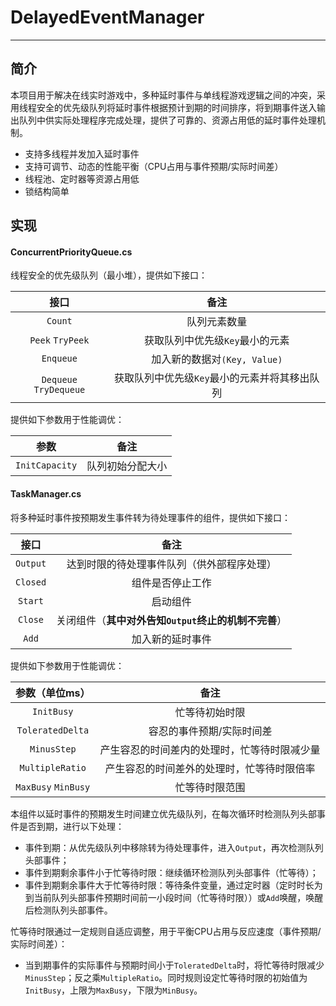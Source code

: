 # DelayedEventManager
---

## 简介

本项目用于解决在线实时游戏中，多种延时事件与单线程游戏逻辑之间的冲突，采用线程安全的优先级队列将延时事件根据预计到期的时间排序，将到期事件送入输出队列中供实际处理程序完成处理，提供了可靠的、资源占用低的延时事件处理机制。

- 支持多线程并发加入延时事件
- 支持可调节、动态的性能平衡（CPU占用与事件预期/实际时间差）
- 线程池、定时器等资源占用低
- 锁结构简单

## 实现

#### ConcurrentPriorityQueue.cs

线程安全的优先级队列（最小堆），提供如下接口：

|          接口          |                     备注                      |
| :--------------------: | :-------------------------------------------: |
|        `Count`         |                 队列元素数量                  |
|    `Peek` `TryPeek`    |        获取队列中优先级`Key`最小的元素        |
|       `Enqueue`        |         加入新的数据对`(Key, Value)`          |
| `Dequeue` `TryDequeue` | 获取队列中优先级`Key`最小的元素并将其移出队列 |

提供如下参数用于性能调优：

|      参数      |       备注       |
| :------------: | :--------------: |
| `InitCapacity` | 队列初始分配大小 |

#### TaskManager.cs

将多种延时事件按预期发生事件转为待处理事件的组件，提供如下接口：

|   接口   |                         备注                         |
| :------: | :--------------------------------------------------: |
| `Output` |      达到时限的待处理事件队列（供外部程序处理）      |
| `Closed` |                   组件是否停止工作                   |
| `Start`  |                       启动组件                       |
| `Close`  | 关闭组件（**其中对外告知`Output`终止的机制不完善**） |
|  `Add`   |                   加入新的延时事件                   |

提供如下参数用于性能调优：

|   参数（单位ms）    |                     备注                     |
| :-----------------: | :------------------------------------------: |
|     `InitBusy`      |                忙等待初始时限                |
|  `ToleratedDelta`   |          容忍的事件预期/实际时间差           |
|     `MinusStep`     | 产生容忍的时间差内的处理时，忙等待时限减少量 |
|   `MultipleRatio`   |  产生容忍的时间差外的处理时，忙等待时限倍率  |
| `MaxBusy` `MinBusy` |                忙等待时限范围                |

本组件以延时事件的预期发生时间建立优先级队列，在每次循环时检测队列头部事件是否到期，进行以下处理：

- 事件到期：从优先级队列中移除转为待处理事件，进入`Output`，再次检测队列头部事件；
- 事件到期剩余事件小于忙等待时限：继续循环检测队列头部事件（忙等待）；
- 事件到期剩余事件大于忙等待时限：等待条件变量，通过定时器（定时时长为到当前队列头部事件预期时间前一小段时间（忙等待时限））或`Add`唤醒，唤醒后检测队列头部事件。

忙等待时限通过一定规则自适应调整，用于平衡CPU占用与反应速度（事件预期/实际时间差）：

- 当到期事件的实际事件与预期时间小于`ToleratedDelta`时，将忙等待时限减少`MinusStep`；反之乘`MultipleRatio`。同时规则设定忙等待时限的初始值为`InitBusy`，上限为`MaxBusy`，下限为`MinBusy`。